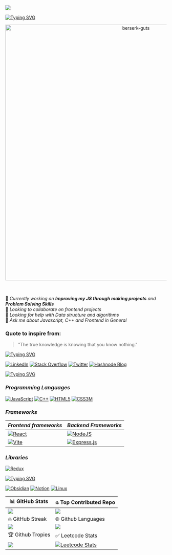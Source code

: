 [![](https://visitcount.itsvg.in/api?id=Prakhargarg-2010196&label=Profile%20Views%20&color=12&icon=3&pretty=true)](https://visitcount.itsvg.in)

[![Typing SVG](https://readme-typing-svg.demolab.com?font=Fira+Code&weight=800&size=25&pause=1000&color=BDF7D4&background=AED2FF00&center=true&vCenter=true&width=435&lines=Hey+There+%F0%9F%91%8B+I+am+Prakhar+Garg)](https://git.io/typing-svg)
<br>
<div align="center">
  <img  width=800 border="round" src="https://github.com/Prakhargarg-2010196/Prakhargarg-2010196/assets/77922738/d2a04a1d-e78d-4d4e-9c69-ddefac37990f" alt="berserk-guts"/>
</div>
<br> <br>


🔭 _Currently working on **Improving my JS through making projects** and **Problem Solving Skills**_
<br>
👯 _Looking to collaborate on frontend projects_
<br>
🤝 _Looking for help with Data structure and algorithms_
<br>
💬 _Ask me about Javascript, C++ and Frontend in General_
<br>
 ### Quote to inspire from:<br>
 >  "The true knowledge is knowing that you know nothing."

[![Typing SVG](https://readme-typing-svg.demolab.com?font=Fira+Code&pause=1000&width=435&lines=Follow+Me+Here)](https://git.io/typing-svg)

[![LinkedIn](https://img.shields.io/badge/LinkedIn-black.svg?logo=linkedin&logoColor=blue)](https://linkedin.com/in/prakhargarg23) 
[![Stack Overflow](https://img.shields.io/badge/-Stackoverflow-black?logo=stack-overflow&logoColor=orange)](https://stackoverflow.com/users/15645824/prakhar-garg) 
[![Twitter](https://img.shields.io/badge/Twitter-black.svg?logo=twitter&logoColor=blue)](https://twitter.com/prakhargarg23) 
[![Hashnode Blog](https://img.shields.io/badge/hashnode-black?logo=hashnode&labelColor=blue)](https://prakharblogs.hashnode.dev/)




[![Typing SVG](https://readme-typing-svg.demolab.com?font=Fira+Code&weight=800&size=25&duration=2000&color=BDF7D4&background=AED2FF00&width=435&lines=Tech%20Stack)](https://git.io/typing-svg)
###  _Programming Languages_
[![JavaScript](https://img.shields.io/badge/JavaScript-black?logo=javascript)](https://javascript.info/) 
[![C++](https://img.shields.io/badge/C%2B%2B-black?logo=cplusplus&logoColor=blue)](https://en.cppreference.com/w/) 
[![HTML5](https://img.shields.io/badge/HTML-black?logo=html5)](https://internetingishard.netlify.app/html-and-css/basic-web-pages/index.html)
[![CSS3M](https://img.shields.io/badge/CSS-black?logo=css3&logoColor=blue)](https://internetingishard.netlify.app/html-and-css/basic-web-pages/index.html)

### _Frameworks_
|  _Frontend frameworks_ |  _Backend Frameworks_ |
|------------------------|-----------------------|
| [![React](https://img.shields.io/badge/React-black?logo=react&logoColor=blue)](https://react.dev/) | [![NodeJS](https://img.shields.io/badge/Node-black?logo=react&logoColor=green)](https://nodejs.dev/en/learn/) |
[![Vite](https://img.shields.io/badge/Vite-black?logo=vite)](https://vitejs.dev/) | [![Express.js](https://img.shields.io/badge/Express-black?logo=express&logoColor=red)](https://expressjs.com) |    
 
### _Libraries_
[![Redux](https://img.shields.io/badge/Redux-black?logo=redux&logoColor=red)](https://redux.js.org/)

[![Typing SVG](https://readme-typing-svg.demolab.com?font=Fira+Code&weight=800&size=25&duration=2000&color=BDF7D4&background=AED2FF00&width=435&lines=Productivity+Tools)](https://git.io/typing-svg) 

[![Obsidian](https://img.shields.io/badge/Obsidian-black?style=for-the-badge&logo=Obsidian)](https://obsidian.md/)
[![Notion](https://img.shields.io/badge/Notion-black.svg?style=for-the-badge&logo=notion)](https://www.notion.so)
[![Linux](https://img.shields.io/badge/Linux-black?style=for-the-badge&logo=linux)](https://linuxjourney.com/)

| 📊 GitHub Stats | 🔝 Top Contributed Repo  |
| ----------------|  ----------------------- |
|![](https://github-readme-stats.vercel.app/api?username=Prakhargarg-2010196&theme=highcontrast&hide_border=false&include_all_commits=true&count_private=true) | ![](https://github-contributor-stats.vercel.app/api?username=Prakhargarg-2010196&limit=5&theme=dark&combine_all_yearly_contributions=true) |
| 🔥 GitHub Streak | 🌐 Github Languages |
|![](https://github-readme-streak-stats.herokuapp.com/?user=Prakhargarg-2010196&theme=highcontrast&hide_border=false)|![](https://github-readme-stats.vercel.app/api/top-langs/?username=Prakhargarg-2010196&theme=highcontrast&hide_border=false&include_all_commits=true&count_private=true&layout=compact)|
|  🏆 Github Tropies |  ✅ Leetcode Stats|
|  ![](https://github-profile-trophy.vercel.app/?username=Prakhargarg-2010196&theme=buddhism&no-frame=true&no-bg=true&margin-w=4) |[![Leetcode Stats](https://leetcard.jacoblin.cool/prakhar-garg?ext=heatmap&theme=unicorn,dark)](https://leetcode.com/prakhar-garg/)  |





